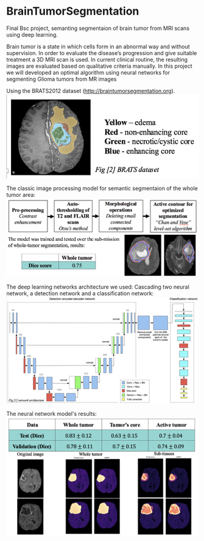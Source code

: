 # BrainTumorSegmentation
Final Bsc project, semanting segmentaion of brain tumor from MRI scans using deep learning.

Brain tumor is a state in which cells form in an abnormal way and without supervision.
In order to evaluate the disease’s progression and give suitable treatment a 3D MRI scan is used. In current clinical routine, the resulting images are evaluated based on qualitative criteria manually.
In this project we will developed an optimal algorithm using neural networks for segmenting Glioma tumors from MR images

Using the BRATS2012 dataset (http://braintumorsegmentation.org).
![alt text](https://raw.githubusercontent.com/RoyHirsch/BrainTumorSegmentation/master/Documents/dataset.png)

The classic image processing model for semantic segmentaion of the whole tumor area:
![alt text](https://raw.githubusercontent.com/RoyHirsch/BrainTumorSegmentation/master/Documents/classicProject.png)

The deep learning networks architecture we used:
Cascading two neural network, a detection network and a classification network:
![alt text](https://raw.githubusercontent.com/RoyHirsch/BrainTumorSegmentation/master/Documents/deepLearningProject.png)

The neural network model's results:
![alt text](https://raw.githubusercontent.com/RoyHirsch/BrainTumorSegmentation/master/Documents/results.png)
